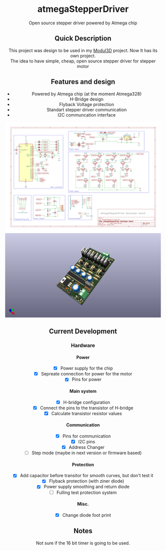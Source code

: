 <div align="center">

# atmegaStepperDriver  
  Open source stepper driver powered by Atmega chip

## Quick Description
This project was design to be used in my [Modul3D](https://github.com/eGuardianDev/Modul3D) project.
Now It has its own project.  
The idea to have simple, cheap, open source stepper driver for stepper motor

## Features and design   
- Powered by Atmega chip (at the moment Atmega328)  
- H-Bridge design  
- Flyback Voltage protection  
- Standart stepper driver communication  
- I2C communcation interface


<img src="PCB/Schematic Design.png">
<img src="PCB/3D View.png">

## Current Development
### Hardware
#### Power
- [X] Power supply for the chip
- [X] Sepreate connection for power for the motor
- [X] Pins for power
#### Main system
- [X] H-bridge configuration
- [X] Connect the pins to the transistor of H-bridge
- [X] Calculate transistor resistor values
#### Communication
- [X] Pins for communication
- [X] I2C pins
- [X] Address Changer
- [ ] Step mode (maybe in next version or firmware based)
#### Protection
- [X] Add capacitor before transitor for smooth curves, but don't test it
- [X] Flyback protection (with ziner diode) 
- [X] Power supply smoothing and return diode
- [ ] Fulling test protection system
#### Misc.
- [X] Change diode foot print

## Notes
Not sure if the 16 bit timer is going to be used.
</div>

